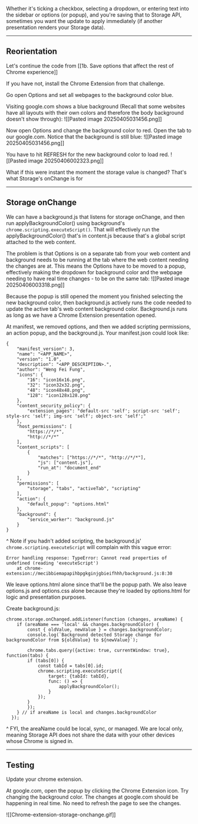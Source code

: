 Whether it's ticking a checkbox, selecting a dropdown, or entering text into the sidebar or options (or popup), and you're saving that to Storage API, sometimes you want the update to apply immediately (if another presentation renders your Storage data).

---

## Reorientation

Let's continue the code from [[1b. Save options that affect the rest of Chrome experience]]

If you have not, install the Chrome Extension from that challenge.

Go open Options and set all webpages to the background color blue.

Visiting google.com shows a blue background (Recall that some websites have all layouts with their own colors and therefore the body background doesn't show through):
![[Pasted image 20250405031456.png]]

Now open Options and change the background color to red. Open the tab to our google.com. Notice that the background is still blue:
![[Pasted image 20250405031456.png]]


You have to hit REFRESH for the new background color to load red. 
![[Pasted image 20250406002323.png]]

What if this were instant the moment the storage value is changed? That's what Storage's onChange is for

---

## Storage onChange

We can have a background.js that listens for storage onChange, and then run applyBackgroundColor() using background's `chrome.scripting.executeScript()`. That will effectively run the applyBackgroundColor() that's in content.js because that's a global script attached to the web content.

The problem is that Options is on a separate tab from your web content and background needs to be running at the tab where the web content needing the changes are at. This means the Options have to be moved to a popup, effectively making the dropdown for background color and the webpage needing to have real time changes - to be on the same tab:
![[Pasted image 20250406003318.png]]

Because the popup is still opened the moment you finished selecting the new background color, then background.js actively runs the code needed to update the active tab's web content background color. Background.js runs as long as we have a Chrome Extension presentation opened.

At manifest, we removed options, and then we added scripting permissions, an action popup, and the background.js. Your manifest.json could look like:
```
{  
    "manifest_version": 3,  
    "name": "<APP_NAME>",  
    "version": "1.0",  
    "description": "<APP_DESCRIPTION>.",  
    "author": "Weng Fei Fung",
    "icons": {  
        "16": "icon16x16.png",  
        "32": "icon32x32.png",  
        "48": "icon48x48.png",  
        "128": "icon128x128.png"  
    },
    "content_security_policy": {  
        "extension_pages": "default-src 'self'; script-src 'self'; style-src 'self'; img-src 'self'; object-src 'self';"
    },
    "host_permissions": [
        "https://*/*",
        "http://*/*"
    ],
    "content_scripts": [
        {
	        "matches": ["https://*/*", "http://*/*"],
	        "js": ["content.js"],
	        "run_at": "document_end"
        }
    ],
    "permissions": [
        "storage", "tabs", "activeTab", "scripting"
    ],
    "action": {
        "default_popup": "options.html"
    },
    "background": {
        "service_worker": "background.js"
    }
}
```

^ Note if you hadn't added scripting, the background.js' `chrome.scripting.executeScript` will complain with this vague error:
```
Error handling response: TypeError: Cannot read properties of undefined (reading 'executeScript')  
    at chrome-extension://mecibbiemapapihbpgkginjgbieifhhh/background.js:8:30
```

We leave options.html alone since that'll be the popup path. We also leave options.js and options.css alone because they're loaded by options.html for logic and presentation purposes.

Create background.js:
```
chrome.storage.onChanged.addListener(function (changes, areaName) {
    if (areaName === 'local' && changes.backgroundColor) {
        const { oldValue, newValue } = changes.backgroundColor;
        console.log(`Background detected Storage change for backgroundColor from ${oldValue} to ${newValue}`);

        chrome.tabs.query({active: true, currentWindow: true}, function(tabs) {
        if (tabs[0]) {
            const tabId = tabs[0].id;
            chrome.scripting.executeScript({
                target: {tabId: tabId},
                func: () => {
                    applyBackgroundColor();
                }
            });
        }
        });
    } // if areaName is local and changes.backgroundColor
  });
```

^ FYI, the areaName could be local, sync, or managed. We are local only, meaning Storage API does not share the data with your other devices whose Chrome is signed in.

---

## Testing

Update your chrome extension.

At google.com, open the popup by clicking the Chrome Extension icon. Try changing the background color. The changes at google.com should be happening in real time. No need to refresh the page to see the changes.

![[Chrome-extension-storage-onchange.gif]]